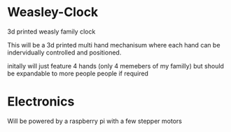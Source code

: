 # Weasley-Clock
3d printed weasly family clock

This will be a 3d printed multi hand mechanisum where each hand can be indervidually controlled and positioned.

initally will just feature 4 hands (only 4 memebers of my familly) but should be expandable to more people people if required

# Electronics 

Will be powered by a raspberry pi with a few stepper motors